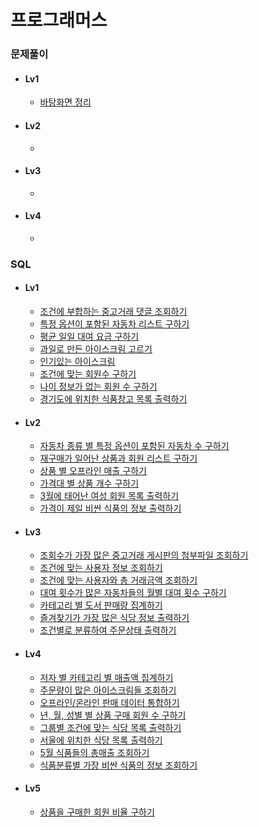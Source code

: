 
# 프로그래머스

### 문제풀이
- #### Lv1
  * [바탕화면 정리](https://github.com/gnuoynawh/study-algorithm/blob/master/programers/lessons_161990.java)
- #### Lv2
  * 
- #### Lv3
  * 
- #### Lv4
  * 
### SQL
- #### Lv1
  * [조건에 부합하는 중고거래 댓글 조회하기](https://github.com/gnuoynawh/study-algorithm/blob/master/programers/sql/sql_lessons_164673.sql)
  * [특정 옵션이 포함된 자동차 리스트 구하기](https://school.programmers.co.kr/learn/courses/30/lessons/157343)
  * [평균 일일 대여 요금 구하기](https://school.programmers.co.kr/learn/courses/30/lessons/151136)
  * [과일로 만든 아이스크림 고르기](https://github.com/gnuoynawh/study-algorithm/blob/master/programers/sql/sql_lessons_133025.sql)
  * [인기있는 아이스크림](https://github.com/gnuoynawh/study-algorithm/blob/master/programers/sql/sql_lessons_133024.sql)
  * [조건에 맞는 회원수 구하기](https://github.com/gnuoynawh/study-algorithm/blob/master/programers/sql/sql_lessons_131535.sql)
  * [나이 정보가 없는 회원 수 구하기](https://github.com/gnuoynawh/study-algorithm/blob/master/programers/sql/sql_lessons_131528.sql)
  * [경기도에 위치한 식품창고 목록 출력하기](https://github.com/gnuoynawh/study-algorithm/blob/master/programers/sql/sql_lessons_131114.sql)

- #### Lv2
  * [자동차 종류 별 특정 옵션이 포함된 자동차 수 구하기](https://school.programmers.co.kr/learn/courses/30/lessons/151137)
  * [재구매가 일어난 상품과 회원 리스트 구하기](https://github.com/gnuoynawh/study-algorithm/blob/master/programers/sql/sql_lessons_131536.sql)
  * [상품 별 오프라인 매출 구하기](https://github.com/gnuoynawh/study-algorithm/blob/master/programers/sql/sql_lessons_131533.sql)
  * [가격대 별 상품 개수 구하기](https://github.com/gnuoynawh/study-algorithm/blob/master/programers/sql/sql_lessons_131530.sql)
  * [3월에 태어난 여성 회원 목록 출력하기](https://github.com/gnuoynawh/study-algorithm/blob/master/programers/sql/sql_lessons_131120.sql)
  * [가격이 제일 비싼 식품의 정보 출력하기](https://github.com/gnuoynawh/study-algorithm/blob/master/programers/sql/sql_lessons_131115.sql)
 
- #### Lv3
  * [조회수가 가장 많은 중고거래 게시판의 첨부파일 조회하기](https://github.com/gnuoynawh/study-algorithm/blob/master/programers/sql/sql_lessons_164671.sql)
  * [조건에 맞는 사용자 정보 조회하기](https://github.com/gnuoynawh/study-algorithm/blob/master/programers/sql/sql_lessons_164670.sql)
  * [조건에 맞는 사용자와 총 거래금액 조회하기](https://github.com/gnuoynawh/study-algorithm/blob/master/programers/sql/sql_lessons_164668.sql)
  * [대여 횟수가 많은 자동차들의 월별 대여 횟수 구하기](https://school.programmers.co.kr/learn/courses/30/lessons/151139)
  * [카테고리 별 도서 판매량 집계하기](https://school.programmers.co.kr/learn/courses/30/lessons/144855)
  * [즐겨찾기가 가장 많은 식당 정보 출력하기](https://github.com/gnuoynawh/study-algorithm/blob/master/programers/sql/sql_lessons_131123.sql)
  * [조건별로 분류하여 주문상태 출력하기](https://github.com/gnuoynawh/study-algorithm/blob/master/programers/sql/sql_lessons_131113.sql)
    
- #### Lv4
  * [저자 별 카테고리 별 매출액 집계하기](https://school.programmers.co.kr/learn/courses/30/lessons/144856)
  * [주문량이 많은 아이스크림들 조회하기](https://school.programmers.co.kr/learn/courses/30/lessons/133027)
  * [오프라인/온라인 판매 데이터 통합하기](https://github.com/gnuoynawh/study-algorithm/blob/master/programers/sql/sql_lessons_131537.sql)
  * [년, 월, 성별 별 상품 구매 회원 수 구하기](https://github.com/gnuoynawh/study-algorithm/blob/master/programers/sql/sql_lessons_131532.sql)
  * [그룹별 조건에 맞는 식당 목록 출력하기](https://github.com/gnuoynawh/study-algorithm/blob/master/programers/sql/sql_lessons_131124.sql)
  * [서울에 위치한 식당 목록 출력하기](https://github.com/gnuoynawh/study-algorithm/blob/master/programers/sql/sql_lessons_131118.sql)
  * [5월 식품들의 총매출 조회하기](https://github.com/gnuoynawh/study-algorithm/blob/master/programers/sql/sql_lessons_131117.sql)
  * [식품분류별 가장 비싼 식품의 정보 조회하기](https://github.com/gnuoynawh/study-algorithm/blob/master/programers/sql/sql_lessons_131116.sql)
    
- #### Lv5
  * [상품을 구매한 회원 비율 구하기](https://github.com/gnuoynawh/study-algorithm/blob/master/programers/sql/sql_lessons_131534.sql)
 






 
